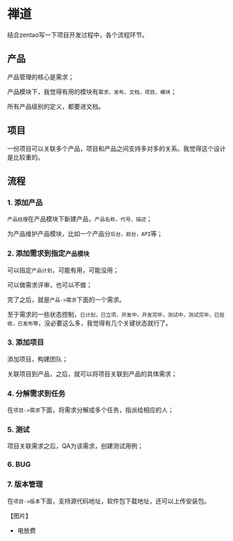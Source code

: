 # 禅道

结合zentao写一下项目开发过程中，各个流程环节。


## 产品

产品管理的核心是需求；

产品模块下，我觉得有用的模块有`需求，发布，文档，项目，模块`；

所有产品级别的定义，都要进文档。

## 项目

一份项目可以关联多个产品，项目和产品之间支持多对多的关系。我觉得这个设计是比较重的。



## 流程

### 1. 添加产品

`产品经理`在产品模块下新建产品，`产品名称，代号，描述`；

为产品维护产品模块，比如一个产品分`后台，前台，API`等；


### 2. 添加需求到指定`产品模块`

可以指定`产品计划`，可能有用，可能没用；

可以做需求评审，也可以不做；

完了之后，就是`产品->需求`下面的一个需求。

至于需求的一些状态控制，`已计划，已立项，开发中，开发完毕，测试中，测试完毕，已验收，已发布等`，没必要这么多，我觉得有几个关键状态就行了。


### 3. 添加项目

添加项目，构建团队；

关联项目到产品，之后，就可以将项目关联到产品的具体需求；

### 4. 分解需求到任务

在`项目->需求`下面，将需求分解成多个任务，指派给相应的人；

### 5. 测试

项目关联需求之后，QA为该需求，创建测试用例；

### 6. BUG

### 7. 版本管理

在`项目->版本`下面，支持源代码地址，软件包下载地址，还可以上传安装包。


【图片】

* 电放费


 




